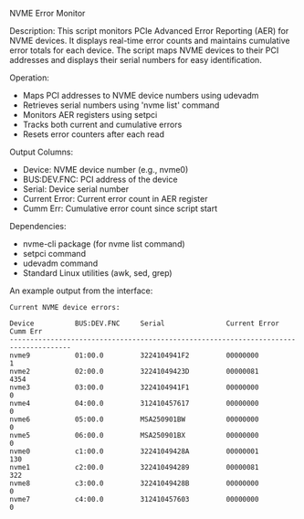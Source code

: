 NVME Error Monitor

Description:
   This script monitors PCIe Advanced Error Reporting (AER) for NVME devices.
   It displays real-time error counts and maintains cumulative error totals
   for each device. The script maps NVME devices to their PCI addresses and
   displays their serial numbers for easy identification.

 Operation:
   - Maps PCI addresses to NVME device numbers using udevadm
   - Retrieves serial numbers using 'nvme list' command
   - Monitors AER registers using setpci
   - Tracks both current and cumulative errors
   - Resets error counters after each read

 Output Columns:
   - Device:       NVME device number (e.g., nvme0)
   - BUS:DEV.FNC:  PCI address of the device
   - Serial:       Device serial number
   - Current Error: Current error count in AER register
   - Cumm Err:     Cumulative error count since script start

 Dependencies:
   - nvme-cli package (for nvme list command)
   - setpci command
   - udevadm command
   - Standard Linux utilities (awk, sed, grep)

An example output from the interface:
```
Current NVME device errors:

Device          BUS:DEV.FNC     Serial               Current Error        Cumm Err       
-------------------------------------------------------------------------------------
nvme9           01:00.0         3224104941F2         00000000             1              
nvme2           02:00.0         32241049423D         00000081             4354           
nvme3           03:00.0         3224104941F1         00000000             0              
nvme4           04:00.0         312410457617         00000000             0              
nvme6           05:00.0         MSA250901BW          00000000             0              
nvme5           06:00.0         MSA250901BX          00000000             0              
nvme0           c1:00.0         32241049428A         00000001             130            
nvme1           c2:00.0         322410494289         00000081             322            
nvme8           c3:00.0         32241049428B         00000000             0              
nvme7           c4:00.0         312410457603         00000000             0
```
